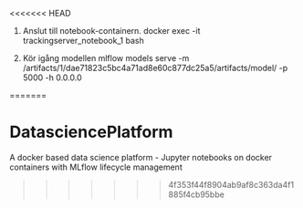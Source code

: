<<<<<<< HEAD
1) Anslut till notebook-containern.
docker exec -it trackingserver_notebook_1 bash

2) Kör igång modellen
mlflow models serve -m /artifacts/1/dae71823c5bc4a71ad8e60c877dc25a5/artifacts/model/ -p 5000 -h 0.0.0.0

=======
# DatasciencePlatform
A docker based data science platform - Jupyter notebooks on docker containers with MLflow lifecycle management
>>>>>>> 4f353f44f8904ab9af8c363da4f1885f4cb95bbe
